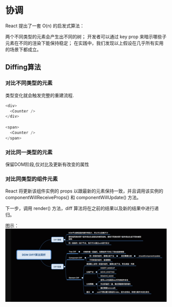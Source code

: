 # 协调
React 提出了一套 O(n) 的启发式算法：

两个不同类型的元素会产生出不同的树；
开发者可以通过 key prop 来暗示哪些子元素在不同的渲染下能保持稳定；
在实践中，我们发现以上假设在几乎所有实用的场景下都成立。
## Diffing算法
### 对比不同类型的元素
类型变化就会触发完整的重建流程.
```JavaScript
<div>
  <Counter />
</div>

<span>
  <Counter />
</span>
```
### 对比同一类型的元素
保留DOM阶段,仅对比及更新有改变的属性
### 对比同类型的组件元素	
React 将更新该组件实例的 props 以跟最新的元素保持一致，并且调用该实例的 componentWillReceiveProps() 和 componentWillUpdate() 方法。

下一步，调用 render() 方法，diff 算法将在之前的结果以及新的结果中进行递归。


图示：
![diff算法](..\img\diff算法.png)
```JavaScript

```
```JavaScript

```
```JavaScript

```
